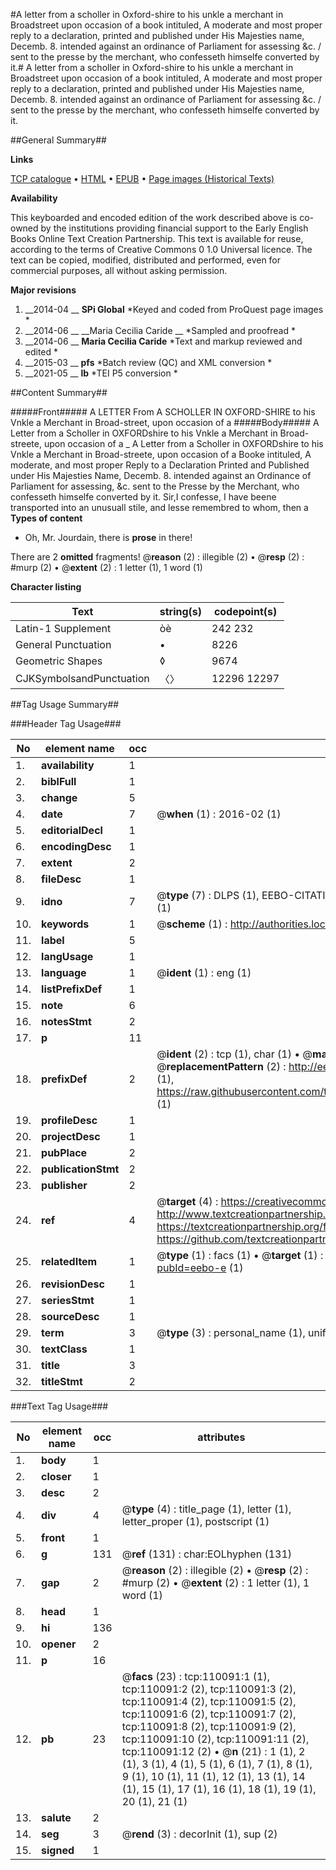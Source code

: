 #A letter from a scholler in Oxford-shire to his unkle a merchant in Broadstreet upon occasion of a book intituled, A moderate  and most proper reply to a declaration, printed and published under His Majesties name, Decemb. 8. intended against an ordinance of Parliament for assessing &c. / sent to the presse by the merchant, who confesseth himselfe converted by it.#
A letter from a scholler in Oxford-shire to his unkle a merchant in Broadstreet upon occasion of a book intituled, A moderate  and most proper reply to a declaration, printed and published under His Majesties name, Decemb. 8. intended against an ordinance of Parliament for assessing &c. / sent to the presse by the merchant, who confesseth himselfe converted by it.

##General Summary##

**Links**

[TCP catalogue](http://www.ota.ox.ac.uk/tcp/)  • 
[HTML](http://tei.it.ox.ac.uk/tcp/Texts-HTML/free/A48/A48035.html)  • 
[EPUB](http://tei.it.ox.ac.uk/tcp/Texts-EPUB/free/A48/A48035.epub) • 
[Page images (Historical Texts)](https://historicaltexts.jisc.ac.uk/eebo-27376434e)

**Availability**

This keyboarded and encoded edition of the work described above is co-owned by the
    institutions providing financial support to the Early English Books Online Text Creation
    Partnership. This text is available for reuse, according to the terms of  Creative Commons 0 1.0 Universal
    licence. The text can be copied, modified, distributed and performed, even for commercial
    purposes, all without asking permission.

**Major revisions**

1. __2014-04 __ __SPi Global__ *Keyed and coded from ProQuest page images *
1. __2014-06 __ __Maria Cecilia Caride __ *Sampled and proofread *
1. __2014-06 __ __Maria Cecilia Caride__ *Text and markup reviewed and edited *
1. __2015-03 __ __pfs__ *Batch review (QC) and XML conversion *
1. __2021-05 __ __lb__ *TEI P5 conversion *

##Content Summary##

#####Front#####
A LETTER From A SCHOLLER IN OXFORD-SHIRE to his Vnkle a Merchant in Broad-street, upon occasion of a
#####Body#####
A Letter from a Scholler in OXFORDshire to his Vnkle a Merchant in Broad-streete, upon occasion of a
    _ A Letter from a Scholler in OXFORDshire to his Vnkle a Merchant in Broad-streete, upon occasion of a Booke intituled, A moderate, and most proper Reply to a Declaration Printed and Published under His Majesties Name, Decemb. 8. intended against an Ordinance of Parliament for assessing, &c. sent to the Presse by the Merchant, who confesseth himselfe converted by it.
Sir,I confesse, I have beene transported into an unusuall stile, and lesse remembred to whom, then a
**Types of content**

  * Oh, Mr. Jourdain, there is **prose** in there!

There are 2 **omitted** fragments! 
 @__reason__ (2) : illegible (2)  •  @__resp__ (2) : #murp (2)  •  @__extent__ (2) : 1 letter (1), 1 word (1)

**Character listing**


|Text|string(s)|codepoint(s)|
|---|---|---|
|Latin-1 Supplement|òè|242 232|
|General Punctuation|•|8226|
|Geometric Shapes|◊|9674|
|CJKSymbolsandPunctuation|〈〉|12296 12297|

##Tag Usage Summary##

###Header Tag Usage###

|No|element name|occ|attributes|
|---|---|---|---|
|1.|__availability__|1||
|2.|__biblFull__|1||
|3.|__change__|5||
|4.|__date__|7| @__when__ (1) : 2016-02 (1)|
|5.|__editorialDecl__|1||
|6.|__encodingDesc__|1||
|7.|__extent__|2||
|8.|__fileDesc__|1||
|9.|__idno__|7| @__type__ (7) : DLPS (1), EEBO-CITATION (1), VID (1), EEBO-PROQUEST (1), STC (2), OCLC (1)|
|10.|__keywords__|1| @__scheme__ (1) : http://authorities.loc.gov/ (1)|
|11.|__label__|5||
|12.|__langUsage__|1||
|13.|__language__|1| @__ident__ (1) : eng (1)|
|14.|__listPrefixDef__|1||
|15.|__note__|6||
|16.|__notesStmt__|2||
|17.|__p__|11||
|18.|__prefixDef__|2| @__ident__ (2) : tcp (1), char (1)  •  @__matchPattern__ (2) : ([0-9\-]+):([0-9IVX]+) (1), (.+) (1)  •  @__replacementPattern__ (2) : http://eebo.chadwyck.com/downloadtiff?vid=$1&page=$2 (1), https://raw.githubusercontent.com/textcreationpartnership/Texts/master/tcpchars.xml#$1 (1)|
|19.|__profileDesc__|1||
|20.|__projectDesc__|1||
|21.|__pubPlace__|2||
|22.|__publicationStmt__|2||
|23.|__publisher__|2||
|24.|__ref__|4| @__target__ (4) : https://creativecommons.org/publicdomain/zero/1.0/ (1), http://www.textcreationpartnership.org/docs/. (1), https://textcreationpartnership.org/faq/#faq05 (1), https://github.com/textcreationpartnership (1)|
|25.|__relatedItem__|1| @__type__ (1) : facs (1)  •  @__target__ (1) : https://data.historicaltexts.jisc.ac.uk/view?pubId=eebo-e (1)|
|26.|__revisionDesc__|1||
|27.|__seriesStmt__|1||
|28.|__sourceDesc__|1||
|29.|__term__|3| @__type__ (3) : personal_name (1), uniform_title (1), geographic_name (1)|
|30.|__textClass__|1||
|31.|__title__|3||
|32.|__titleStmt__|2||


###Text Tag Usage###

|No|element name|occ|attributes|
|---|---|---|---|
|1.|__body__|1||
|2.|__closer__|1||
|3.|__desc__|2||
|4.|__div__|4| @__type__ (4) : title_page (1), letter (1), letter_proper (1), postscript (1)|
|5.|__front__|1||
|6.|__g__|131| @__ref__ (131) : char:EOLhyphen (131)|
|7.|__gap__|2| @__reason__ (2) : illegible (2)  •  @__resp__ (2) : #murp (2)  •  @__extent__ (2) : 1 letter (1), 1 word (1)|
|8.|__head__|1||
|9.|__hi__|136||
|10.|__opener__|2||
|11.|__p__|16||
|12.|__pb__|23| @__facs__ (23) : tcp:110091:1 (1), tcp:110091:2 (2), tcp:110091:3 (2), tcp:110091:4 (2), tcp:110091:5 (2), tcp:110091:6 (2), tcp:110091:7 (2), tcp:110091:8 (2), tcp:110091:9 (2), tcp:110091:10 (2), tcp:110091:11 (2), tcp:110091:12 (2)  •  @__n__ (21) : 1 (1), 2 (1), 3 (1), 4 (1), 5 (1), 6 (1), 7 (1), 8 (1), 9 (1), 10 (1), 11 (1), 12 (1), 13 (1), 14 (1), 15 (1), 17 (1), 16 (1), 18 (1), 19 (1), 20 (1), 21 (1)|
|13.|__salute__|2||
|14.|__seg__|3| @__rend__ (3) : decorInit (1), sup (2)|
|15.|__signed__|1||
